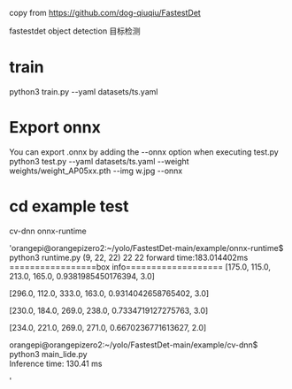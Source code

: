 
copy  from https://github.com/dog-qiuqiu/FastestDet

fastestdet object detection 
目标检测


# train  
python3 train.py --yaml datasets/ts.yaml

# Export onnx   
You can export .onnx by adding the --onnx option when executing test.py
python3 test.py --yaml datasets/ts.yaml --weight weights/weight_AP05xx.pth --img w.jpg --onnx

# cd example test
cv-dnn
onnx-runtime

'orangepi@orangepizero2:~/yolo/FastestDet-main/example/onnx-runtime$ python3 runtime.py 
(9, 22, 22)
22
22
forward time:183.014402ms
=================box info===================
[175.0, 115.0, 213.0, 165.0, 0.9381985450176394, 3.0]  

[296.0, 112.0, 333.0, 163.0, 0.9314042658765402, 3.0]  

[230.0, 184.0, 269.0, 238.0, 0.7334719127275763, 3.0]  

[234.0, 221.0, 269.0, 271.0, 0.6670236771613627, 2.0]   



orangepi@orangepizero2:~/yolo/FastestDet-main/example/cv-dnn$ python3 main_lide.py   
Inference time: 130.41 ms


'

